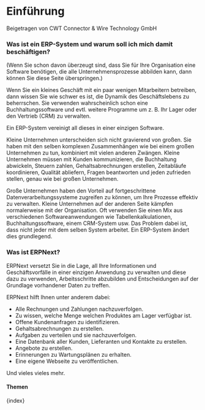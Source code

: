 # Einführung
<span class="text-muted contributed-by">Beigetragen von CWT Connector & Wire Technology GmbH</span>

### Was ist ein ERP-System und warum soll ich mich damit beschäftigen?

(Wenn Sie schon davon überzeugt sind, dass Sie für Ihre Organisation eine Software benötigen, die alle Unternehmensprozesse abbilden kann, dann können Sie diese Seite überspringen.)

Wenn Sie ein kleines Geschäft mit ein paar wenigen Mitarbeitern betreiben, dann wissen Sie wie schwer es ist, die Dynamik des Geschäftslebens zu beherrschen. Sie verwenden wahrscheinlich schon eine Buchhaltungssoftware und evtl. weitere Programme um z. B. Ihr Lager oder den Vertrieb (CRM) zu verwalten.

Ein ERP-System vereinigt all dieses in einer einzigen Software.

Kleine Unternehmen unterscheiden sich nicht gravierend von großen. Sie haben mit den selben komplexen Zusammenhängen wie bei einem großen Unternehmen zu tun, kombiniert mit vielen anderen Zwängen. Kleine Unternehmen müssen mit Kunden kommunizieren, die Buchhaltung abwickeln, Steuern zahlen, Gehaltsabrechnungen erstellen, Zeitabläufe koordinieren, Qualität abliefern, Fragen beantworten und jeden zufrieden stellen, genau wie bei großen Unternehmen.

Große Unternehmen haben den Vorteil auf fortgeschrittene Datenverarbeitungssysteme zugreifen zu können, um Ihre Prozesse effektiv zu verwalten. Kleine Unternehmen auf der anderen Seite kämpfen normalerweise mit der Organisation. Oft verwenden Sie einen Mix aus verschiedenen Softwareanwendungen wie Tabellenkalkulationen, Buchhaltungssoftware, einem CRM-System usw. Das Problem dabei ist, dass nicht jeder mit dem selben System arbeitet. Ein ERP-System ändert dies grundlegend.

### Was ist ERPNext?

ERPNext versetzt Sie in die Lage, all Ihre Informationen und Geschäftsvorfälle in einer einzigen Anwendung zu verwalten und diese dazu zu verwenden, Arbeitsschritte abzubilden und Entscheidungen auf der Grundlage vorhandener Daten zu treffen.

ERPNext hilft Ihnen unter anderem dabei:

* Alle Rechnungen und Zahlungen nachzuverfolgen.
* Zu wissen, welche Menge welchen Produktes am Lager verfügbar ist.
* Offene Kundenanfragen zu identifizieren.
* Gehaltsabrechnungen zu erstellen.
* Aufgaben zu verteilen und sie nachzuverfolgen.
* Eine Datenbank aller Kunden, Lieferanten und Kontakte zu erstellen.
* Angebote zu erstellen.
* Erinnerungen zu Wartungsplänen zu erhalten.
* Eine eigene Webseite zu veröffentlichen.

Und vieles vieles mehr.

#### Themen

{index}
